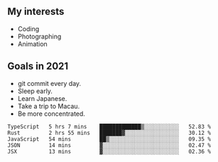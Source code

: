## My interests

- Coding
- Photographing
- Animation

## Goals in 2021

- git commit every day.
- Sleep early.
- Learn Japanese.
- Take a trip to Macau.
- Be more concentrated.

<!--START_SECTION:waka-->
```text
TypeScript   5 hrs 7 mins    █████████████▒░░░░░░░░░░░   52.83 % 
Rust         2 hrs 55 mins   ███████▓░░░░░░░░░░░░░░░░░   30.12 % 
JavaScript   54 mins         ██▒░░░░░░░░░░░░░░░░░░░░░░   09.35 % 
JSON         14 mins         ▓░░░░░░░░░░░░░░░░░░░░░░░░   02.47 % 
JSX          13 mins         ▓░░░░░░░░░░░░░░░░░░░░░░░░   02.36 % 
```
<!--END_SECTION:waka-->
